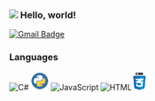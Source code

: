 ### <img src="https://media.giphy.com/media/hvRJCLFzcasrR4ia7z/giphy.gif" width="25px"> Hello, world!
[![Gmail Badge](https://img.shields.io/badge/-kajibi4@gmail.com-008090?style=flat-square&logo=Gmail&logoColor=white&link=mailto:kajibi4@gmail.com)](mailto:kajibi4@gmail.com)
 
### Languages
<img src="https://github.com/dotnet/docs/blob/cb475ed45f881e9462e34764480d3b0ebce85e91/docs/images/hub/csharp.svg" width="32" alt="C#"> <img src="https://github.com/KaJIbI4/KaJIbI4/blob/main/Images/python.png" width="32" alt="Python"> <img src="https://github.com/colorjs/javascript-yellow/blob/master/logo.svg" width="32" alt="JavaScript"> <img src="https://www.w3.org/html/logo/downloads/HTML5_Logo.svg" height="32" alt="HTML"><img src="https://github.com/KaJIbI4/KaJIbI4/blob/main/Images/css.png" height="33" alt="CSS">
